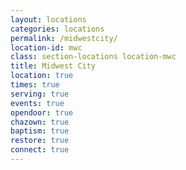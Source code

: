 ```yaml
---
layout: locations
categories: locations
permalink: /midwestcity/
location-id: mwc
class: section-locations location-mwc
title: Midwest City
location: true
times: true
serving: true
events: true
opendoor: true
chazown: true
baptism: true
restore: true
connect: true
---
```

